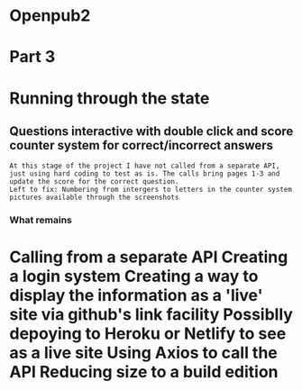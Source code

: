 # Openpub2
# Part 3
# Running through the state

## Questions interactive with double click and score counter system for correct/incorrect answers
```
At this stage of the project I have not called from a separate API, just using hard coding to test as is. The calls bring pages 1-3 and update the score for the correct question.
Left to fix: Numbering from intergers to letters in the counter system
pictures available through the screenshots
```
### What remains
Calling from a separate API
Creating a login system
Creating a way to display the information as a 'live' site via github's link facility
Possiblly depoying to Heroku or Netlify to see as a live site
Using Axios to call the API
Reducing size to a build edition
=======
